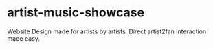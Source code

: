 # artist-music-showcase
Website Design made for artists by artists. Direct artist2fan interaction made easy.
